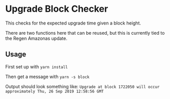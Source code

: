 # Upgrade Block Checker

This checks for the expected upgrade time given a block height.

There are two functions here that can be reused, but this is currently
tied to the Regen Amazonas update.

## Usage

First set up with `yarn install`

Then get a message with `yarn -s block`

Output should look something like:
`Upgrade at block 1722050 will occur approximately Thu, 26 Sep 2019 12:58:56 GMT`